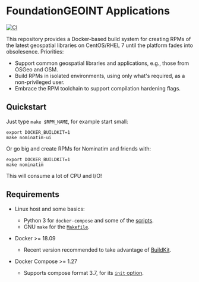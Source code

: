 # FoundationGEOINT Applications

[![CI](https://github.com/radiant-maxar/geoint-apps/actions/workflows/ci.el9.yml/badge.svg)](https://github.com/radiant-maxar/geoint-apps/actions/workflows/ci.el9.yml)

This repository provides a Docker-based build system for creating
RPMs of the latest geospatial libraries on CentOS/RHEL 7 until the
platform fades into obsolesence.  Priorities:

* Support common geospatial libraries and applications, e.g., those from OSGeo and OSM.
* Build RPMs in isolated environments, using only what's required, as a non-privileged user.
* Embrace the RPM toolchain to support compilation hardening flags.

## Quickstart

Just type `make $RPM_NAME`, for example start small:

```
export DOCKER_BUILDKIT=1
make nominatim-ui
```

Or go big and create RPMs for Nominatim and friends with:

```
export DOCKER_BUILDKIT=1
make nominatim
```

This will consume a lot of CPU and I/O!

## Requirements

* Linux host and some basics:
  * Python 3 for `docker-compose` and some of the [scripts](./scripts/).
  * GNU `make` for the [`Makefile`](./Makefile).

* Docker >= 18.09
  * Recent version recommended to take advantage of [BuildKit](https://docs.docker.com/develop/develop-images/build_enhancements/).

* Docker Compose >= 1.27
  * Supports compose format 3.7, for its [`init` option](https://docs.docker.com/compose/compose-file/compose-file-v3/#init).
